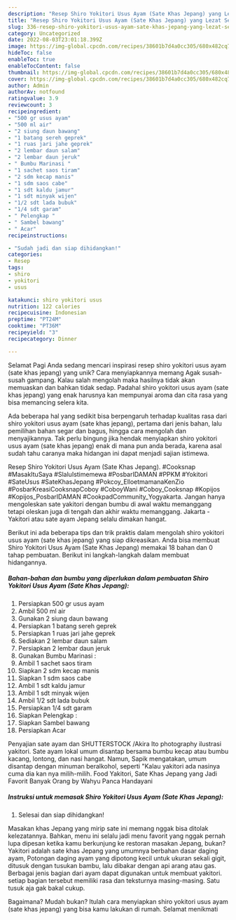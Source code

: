 ```yaml
---
description: "Resep Shiro Yokitori Usus Ayam (Sate Khas Jepang) yang Lezat Sekali, Lezat"
title: "Resep Shiro Yokitori Usus Ayam (Sate Khas Jepang) yang Lezat Sekali, Lezat"
slug: 336-resep-shiro-yokitori-usus-ayam-sate-khas-jepang-yang-lezat-sekali-lezat
category: Uncategorized
date: 2022-08-03T23:01:18.399Z
image: https://img-global.cpcdn.com/recipes/38601b7d4a0cc305/680x482cq70/shiro-yokitori-usus-ayam-sate-khas-jepang-foto-resep-utama.jpg
hideToc: false
enableToc: true
enableTocContent: false
thumbnail: https://img-global.cpcdn.com/recipes/38601b7d4a0cc305/680x482cq70/shiro-yokitori-usus-ayam-sate-khas-jepang-foto-resep-utama.jpg
cover: https://img-global.cpcdn.com/recipes/38601b7d4a0cc305/680x482cq70/shiro-yokitori-usus-ayam-sate-khas-jepang-foto-resep-utama.jpg
author: Admin
authorAv: notfound
ratingvalue: 3.9
reviewcount: 3
recipeingredient:
- "500 gr usus ayam"
- "500 ml air"
- "2 siung daun bawang"
- "1 batang sereh geprek"
- "1 ruas jari jahe geprek"
- "2 lembar daun salam"
- "2 lembar daun jeruk"
- " Bumbu Marinasi "
- "1 sachet saos tiram"
- "2 sdm kecap manis"
- "1 sdm saos cabe"
- "1 sdt kaldu jamur"
- "1 sdt minyak wijen"
- "1/2 sdt lada bubuk"
- "1/4 sdt garam"
- " Pelengkap "
- " Sambel bawang"
- " Acar"
recipeinstructions:

- "Sudah jadi dan siap dihidangkan!"
categories:
- Resep
tags:
- shiro
- yokitori
- usus

katakunci: shiro yokitori usus 
nutrition: 122 calories
recipecuisine: Indonesian
preptime: "PT24M"
cooktime: "PT36M"
recipeyield: "3"
recipecategory: Dinner

---
```



Selamat Pagi Anda sedang mencari inspirasi resep shiro yokitori usus ayam (sate khas jepang) yang unik? Cara menyiapkannya memang Agak susah-susah gampang. Kalau salah mengolah maka hasilnya tidak akan memuaskan dan bahkan tidak sedap. Padahal shiro yokitori usus ayam (sate khas jepang) yang enak harusnya kan mempunyai aroma dan cita rasa yang bisa memancing selera kita.


Ada beberapa hal yang sedikit bisa berpengaruh terhadap kualitas rasa dari shiro yokitori usus ayam (sate khas jepang), pertama dari jenis bahan, lalu pemilihan bahan segar dan bagus, hingga cara mengolah dan menyajikannya. Tak perlu bingung jika hendak menyiapkan shiro yokitori usus ayam (sate khas jepang) enak di mana pun anda berada, karena asal sudah tahu caranya maka hidangan ini dapat menjadi sajian istimewa.

Resep Shiro Yokitori Usus Ayam (Sate Khas Jepang). #Cooksnap #MasakItuSaya #SlaluIstimemewa #PosbarIDAMAN #PPKM #Yokitori #SateUsus #SateKhasJepang #Pokcoy_ElloetmamanaKenZio #PosbarKreasiCooksnapCoboy #CoboyWani #Coboy_Cooksnap #Kopijos #Kopijos_PosbarIDAMAN #CookpadCommunity_Yogyakarta. Jangan hanya mengoleskan sate yakitori dengan bumbu di awal waktu memanggang tetapi oleskan juga di tengah dan akhir waktu memanggang. Jakarta - Yakitori atau sate ayam Jepang selalu dimakan hangat.


Berikut ini ada beberapa tips dan trik praktis dalam mengolah shiro yokitori usus ayam (sate khas jepang) yang siap dikreasikan. Anda bisa membuat Shiro Yokitori Usus Ayam (Sate Khas Jepang) memakai 18 bahan dan 0 tahap pembuatan. Berikut ini langkah-langkah dalam membuat hidangannya.

<!--inarticleads1-->

##### Bahan-bahan dan bumbu yang diperlukan dalam pembuatan Shiro Yokitori Usus Ayam (Sate Khas Jepang):

1. Persiapkan 500 gr usus ayam
1. Ambil 500 ml air
1. Gunakan 2 siung daun bawang
1. Persiapkan 1 batang sereh geprek
1. Persiapkan 1 ruas jari jahe geprek
1. Sediakan 2 lembar daun salam
1. Persiapkan 2 lembar daun jeruk
1. Gunakan  Bumbu Marinasi :
1. Ambil 1 sachet saos tiram
1. Siapkan 2 sdm kecap manis
1. Siapkan 1 sdm saos cabe
1. Ambil 1 sdt kaldu jamur
1. Ambil 1 sdt minyak wijen
1. Ambil 1/2 sdt lada bubuk
1. Persiapkan 1/4 sdt garam
1. Siapkan  Pelengkap :
1. Siapkan  Sambel bawang
1. Persiapkan  Acar


Penyajian sate ayam dan SHUTTERSTOCK /Akira Ito photography ilustrasi yakitori. Sate ayam lokal umum disantap bersama bumbu kecap atau bumbu kacang, lontong, dan nasi hangat. Namun, Sapik mengatakan, umum disantap dengan minuman beralkohol, seperti &#34;Kalau yakitori ada nasinya cuma dia kan nya milih-milih. Food Yakitori, Sate Khas Jepang yang Jadi Favorit Banyak Orang by Wahyu Panca Handayani 

<!--inarticleads2-->

##### Instruksi untuk memasak Shiro Yokitori Usus Ayam (Sate Khas Jepang):


1. Selesai dan siap dihidangkan!

Masakan khas Jepang yang mirip sate ini memang nggak bisa ditolak kelezatannya. Bahkan, menu ini selalu jadi menu favorit yang nggak pernah lupa dipesan ketika kamu berkunjung ke restoran masakan Jepang, bukan? Yakitori adalah sate khas Jepang yang umumnya berbahan dasar daging ayam, Potongan daging ayam yang dipotong kecil untuk ukuran sekali gigit, ditusuk dengan tusukan bambu, lalu dibakar dengan api arang atau gas. Berbagai jenis bagian dari ayam dapat digunakan untuk membuat yakitori. setiap bagian tersebut memiliki rasa dan teksturnya masing-masing. Satu tusuk aja gak bakal cukup. 

Bagaimana? Mudah bukan? Itulah cara menyiapkan shiro yokitori usus ayam (sate khas jepang) yang bisa kamu lakukan di rumah. Selamat menikmati
